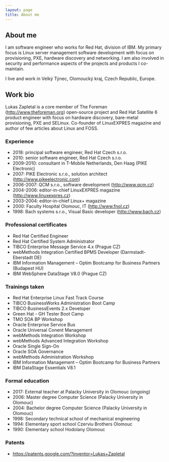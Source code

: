 ```yaml
---
layout: page
title: About me
---
```

## About me

I am software engineer who works for Red Hat, division of IBM. My primary focus
is Linux server management software development with focus on provisioning,
PXE, hardware discovery and networking. I am also involved in security and
performance aspects of the projects and products I co-maintain.

I live and work in Velký Týnec, Olomoucký kraj, Czech Republic, Europe.

## Work bio

Lukas Zapletal is a core member of The Foreman (http://www.theforeman.org)
open-source project and Red Hat Satellite 6 product engineer with focus on
hardware discovery, bare-metal provisioning, PXE and SELinux. Co-founder of
LinuxEXPRES magazine and author of few articles about Linux and FOSS.

### Experience
* 2018: principal software engineer, Red Hat Czech s.r.o.
* 2010: senior software engineer, Red Hat Czech s.r.o.
* 2009-2010: consultant in T-Mobile Netherlands, Den Haag (PIKE Electronic)
* 2007: PIKE Electronic s.r.o., solution architect (http://www.pikeelectronic.com)
* 2006-2007: QCM s.r.o., software development (http://www.qcm.cz)
* 2004-2006: editor-in-chief LinuxEXPRES magazine (http://www.linuxexpres.cz)
* 2003-2004: editor-in-chief Linux+ magazine
* 2000: Faculty Hospital Olomouc, IT (http://www.fnol.cz)
* 1998: Bach systems s.r.o., Visual Basic developer (http://www.bach.cz)

### Professional certificates
* Red Hat Certified Engineer
* Red Hat Certified System Administrator
* TIBCO Enterprise Message Service 4.x (Prague CZ)
* webMethods Integration Certified BPMS Developer (Darmstadt-Eberstadt DE)
* IBM Information Management – Optim Bootcamp for Business Partners (Budapest HU)
* IBM WebSphere DataStage V8.0 (Prague CZ)

### Trainings taken
* Red Hat Enterprise Linux Fast Track Course
* TIBCO BusinessWorks Administration Boot Camp
* TIBCO BusinessEvents 2.x Developer
* Green Hat - GH Tester Boot Camp
* TMO SOA BP Workshop
* Oracle Enterprise Service Bus
* Oracle Universal Conent Management
* webMethods Integration Workshop
* webMethods Advanced Integration Workshop
* Oracle Single Sign-On
* Oracle SOA Governance
* webMethods Administration Workshop
* IBM Information Management – Optim Bootcamp for Business Partners
* IBM DataStage Essentials V8.1

### Formal education
* 2017: External teacher at Palacky University in Olomouc (ongoing)
* 2006: Master degree Computer Science (Palacky University in Olomouc)
* 2004: Bachelor degree Computer Science (Palacky University in Olomouc)
* 1998: Secondary technical school of mechanical engineering
* 1994: Elementary sport school Czerviu Brothers Olomouc
* 1990: Elementary school Hodolany Olomouc

### Patents
* https://patents.google.com/?inventor=Lukas+Zapletal

